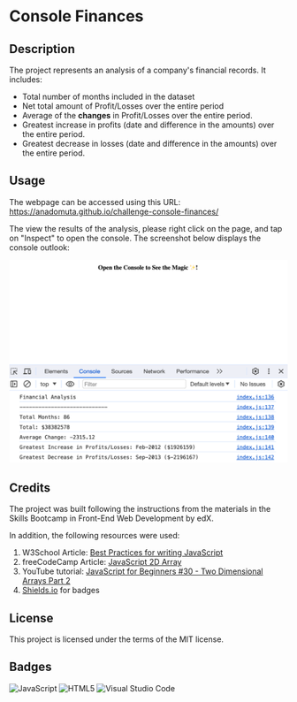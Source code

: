 # Console Finances

## Description

The project represents an analysis of a company's financial records. It includes:
- Total number of months included in the dataset
- Net total amount of Profit/Losses over the entire period
- Average of the **changes** in Profit/Losses over the entire period.
- Greatest increase in profits (date and difference in the amounts) over the entire period.
- Greatest decrease in losses (date and difference in the amounts) over the entire period.

## Usage

The webpage can be accessed using this URL: https://anadomuta.github.io/challenge-console-finances/

The view the results of the analysis, please right click on the page, and tap on "Inspect" to open the console. The screenshot below displays the console outlook:

![Screenshot of the console](./webpage-screenshot.PNG)

## Credits

The project was built following the instructions from the materials in the Skills Bootcamp in Front-End Web Development by edX.

In addition, the following resources were used:
1. W3School Article: [Best Practices for writing JavaScript](https://www.w3schools.com/js/js_best_practices.asp)
2. freeCodeCamp Article: [JavaScript 2D Array](https://www.freecodecamp.org/news/javascript-2d-arrays/)
3. YouTube tutorial: [JavaScript for Beginners #30 - Two Dimensional Arrays Part 2](https://www.youtube.com/watch?v=ajSXu2D2gzg)
4. [Shields.io](https://shields.io/) for badges


## License

This project is licensed under the terms of the MIT license.

## Badges

![JavaScript](https://img.shields.io/badge/javascript-%23323330.svg?style=for-the-badge&logo=javascript&logoColor=%23F7DF1E)
![HTML5](https://img.shields.io/badge/html5-%23E34F26.svg?style=for-the-badge&logo=html5&logoColor=white)
![Visual Studio Code](https://img.shields.io/badge/Visual%20Studio%20Code-0078d7.svg?style=for-the-badge&logo=visual-studio-code&logoColor=white)
